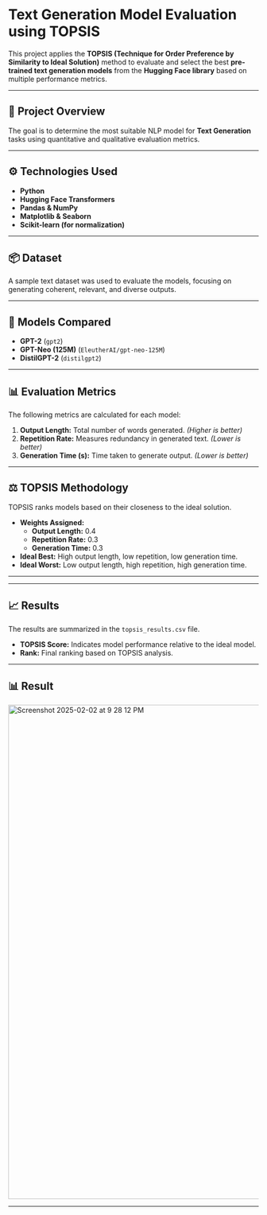 
# Text Generation Model Evaluation using TOPSIS

This project applies the **TOPSIS (Technique for Order Preference by Similarity to Ideal Solution)** method to evaluate and select the best **pre-trained text generation models** from the **Hugging Face library** based on multiple performance metrics.

---

## 🚀 Project Overview

The goal is to determine the most suitable NLP model for **Text Generation** tasks using quantitative and qualitative evaluation metrics.

---

## ⚙️ Technologies Used
- **Python**
- **Hugging Face Transformers**
- **Pandas & NumPy**
- **Matplotlib & Seaborn**
- **Scikit-learn (for normalization)**

---

## 📦 Dataset
A sample text dataset was used to evaluate the models, focusing on generating coherent, relevant, and diverse outputs.

---

## 🚀 **Models Compared**
- **GPT-2** (`gpt2`)
- **GPT-Neo (125M)** (`EleutherAI/gpt-neo-125M`)
- **DistilGPT-2** (`distilgpt2`)

---

## 📊 **Evaluation Metrics**
The following metrics are calculated for each model:
1. **Output Length:** Total number of words generated. *(Higher is better)*
2. **Repetition Rate:** Measures redundancy in generated text. *(Lower is better)*
3. **Generation Time (s):** Time taken to generate output. *(Lower is better)*

---

## ⚖️ **TOPSIS Methodology**
TOPSIS ranks models based on their closeness to the ideal solution.  
- **Weights Assigned:**
  - **Output Length:** 0.4
  - **Repetition Rate:** 0.3
  - **Generation Time:** 0.3  
- **Ideal Best:** High output length, low repetition, low generation time.  
- **Ideal Worst:** Low output length, high repetition, high generation time.

---

---

## 📈 Results

The results are summarized in the `topsis_results.csv` file.
- **TOPSIS Score:** Indicates model performance relative to the ideal model.
- **Rank:** Final ranking based on TOPSIS analysis.

---

## 📊 Result

<img width="994" alt="Screenshot 2025-02-02 at 9 28 12 PM" src="https://github.com/user-attachments/assets/1d20cee3-bc02-47a0-80eb-1ca2d0777586" />


---
